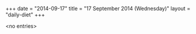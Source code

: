 +++
date = "2014-09-17"
title = "17 September 2014 (Wednesday)"
layout = "daily-diet"
+++


\<no entries\>
